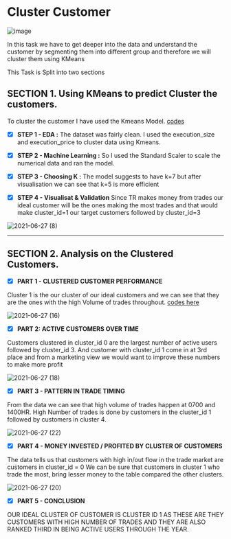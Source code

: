 # Cluster Customer

![image](https://user-images.githubusercontent.com/81169091/123562728-d99b9480-d7b0-11eb-910d-a1def0fdffe9.png)


In this task we have to get deeper into the data and understand the customer by segmenting them into different group and therefore we will cluster them using KMeans

This Task is Split into two sections 

## SECTION 1. Using KMeans to predict Cluster the customers. 

To cluster the customer I have used the Kmeans Model. [codes](https://github.com/prebitha/Predicting-Trades/blob/main/Cluster%20Customer/Cluster%20Customer.py)

- [X] **STEP 1 - EDA :** 
The dataset was fairly clean.
I used the execution_size and execution_price to cluster data using Kmeans.

- [X] **STEP 2 - Machine Learning :**
So I used the Standard Scaler to scale the numerical data and ran the model. 

- [X] **STEP 3 - Choosing K :**
The model suggests to have k=7 but after visualisation we can see that k=5 is more efficient

- [X] **STEP 4 - Visualisat & Validation**
Since TR makes money from trades our ideal customer will be the ones making the most trades and that would make cluster_id=1 our target customers followed by cluster_id=3 

![2021-06-27 (8)](https://user-images.githubusercontent.com/81169091/123558250-8c5df980-d795-11eb-9351-aeb5c49a59b0.png)


--------------------------------------------------------------------------------------------------------------------------------------------------------------------------


## SECTION 2. Analysis on the Clustered Customers.
 

- [X] **PART 1 - CLUSTERED CUSTOMER PERFORMANCE**

Cluster 1 is the our cluster of our ideal customers and we can see that they are the ones with the high Volume of trades throughout. [codes here](https://github.com/prebitha/Predicting-Trades/blob/main/Cluster%20Customer/Customer%20Performance.ipynb)

![2021-06-27 (16)](https://user-images.githubusercontent.com/81169091/123558280-bfa08880-d795-11eb-8f46-da2a4decce26.png)




- [X] **PART 2: ACTIVE CUSTOMERS OVER TIME**

Customers clustered in cluster_id 0 are the largest number of active users followed by cluster_id 3.
And customer with cluster_id 1 come in at 3rd place and from a marketing view we would want to improve these numbers to make more profit

![2021-06-27 (18)](https://user-images.githubusercontent.com/81169091/123558309-e363ce80-d795-11eb-94c5-02515aa5881b.png)




- [X] **PART 3 - PATTERN IN TRADE TIMING**

From the data we can see that high volume of trades happen at 0700 and 1400HR.
High Number of trades is done by customers in the cluster_id 1 followed by customers in cluster 4. 

![2021-06-27 (22)](https://user-images.githubusercontent.com/81169091/123558340-f8406200-d795-11eb-89a6-bd286108202b.png)




- [X] **PART 4 - MONEY INVESTED / PROFITED BY CLUSTER OF CUSTOMERS**


The data tells us that customers with high in/out flow in the trade market are customers in cluster_id = 0
We can be sure that customers in cluster 1 who trade the most, bring lesser money to the table compared the other clusters. 

![2021-06-27 (20)](https://user-images.githubusercontent.com/81169091/123558362-10b07c80-d796-11eb-88cb-d677c456be91.png)




- [X] **PART 5 - CONCLUSION**

OUR IDEAL CLUSTER OF CUSTOMER IS CLUSTER ID 1 AS THESE ARE THEY CUSTOMERS WITH HIGH NUMBER OF TRADES AND THEY ARE ALSO RANKED THIRD IN BEING ACTIVE USERS THROUGH THE YEAR. 





